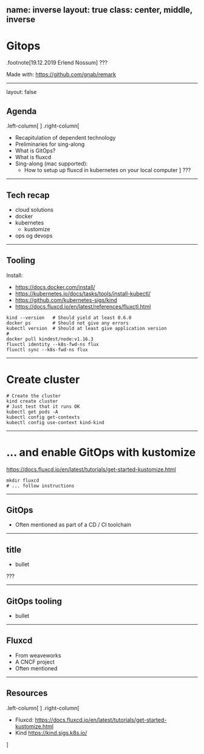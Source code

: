name: inverse
layout: true
class: center, middle, inverse
---
# Gitops

.footnote[19.12.2019 Erlend Nossum]
???

Made with: https://github.com/gnab/remark

---
layout: false
## Agenda
.left-column[
] .right-column[
- Recapitulation of dependent technology
- Preliminaries for sing-along
- What is GitOps?
- What is fluxcd
- Sing-along (mac supported):
  - How to setup up fluxcd in kubernetes on your local computer
]
???

---
## Tech recap

- cloud solutions
- docker
- kubernetes
  - kustomize
- ops og devops

---
## Tooling

Install:
- https://docs.docker.com/install/
- https://kubernetes.io/docs/tasks/tools/install-kubectl/
- https://github.com/kubernetes-sigs/kind
- https://docs.fluxcd.io/en/latest/references/fluxctl.html

```
kind --version   # Should yield at least 0.6.0
docker ps        # Should not give any errors
kubectl version  # Should at least give application version
#
docker pull kindest/node:v1.16.3
fluxctl identity --k8s-fwd-ns flux
fluxctl sync --k8s-fwd-ns flux
```
---

# Create cluster

```
# Create the cluster
kind create cluster
# Just test that it runs OK
kubectl get pods -A
kubectl config get-contexts
kubectl config use-context kind-kind  
```
---
# ...  and enable GitOps with kustomize

https://docs.fluxcd.io/en/latest/tutorials/get-started-kustomize.html
```
mkdir fluxcd
# ... follow instructions

```

---
## GitOps

- Often mentioned as part of a CD / CI toolchain

---
## title

- bullet

???

---
## GitOps tooling

- bullet

---
## Fluxcd
- From weaveworks
- A CNCF project
- Often mentioned

---
## Resources
.left-column[
] .right-column[
* Fluxcd: https://docs.fluxcd.io/en/latest/tutorials/get-started-kustomize.html
* Kind https://kind.sigs.k8s.io/

]
